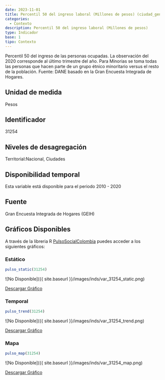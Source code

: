 ```yaml
---
date: 2023-11-01
title: Percentil 50 del ingreso laboral (Millones de pesos) (ciudad_gen)
categories:
  - Contexto
description: Percentil 50 del ingreso laboral (Millones de pesos)
type: Indicador
base: 1
tipo: Contexto
--- 
```


Percentil 50 del ingreso de las personas ocupadas. La observación del 2020 corresponde al último trimestre del año. Para Minorias se toma todas las personas que hacen parte de un grupo étnico minoritario versus el resto de la población.
Fuente: DANE basado en la Gran Encuesta Integrada de Hogares.

## Unidad de medida
Pesos

## Identificador
31254

## Niveles de desagregación
Territorial:Nacional, Ciudades

## Disponibilidad temporal
Esta variable está disponible para el periodo 2010 - 2020

## Fuente
Gran Encuesta Integrada de Hogares (GEIH)

## Gráficos Disponibles

A través de la libreria R [PulsoSocialColombia](https://github.com/pulsosocialcolombia/PulsoSocialColombia) puedes acceder a los siguientes gráficos:

### Estático

``` R
pulso_static(31254)
```

![No Disponible]({{ site.baseurl }}/images/inds/var_31254_static.png)

<a href='{{ site.baseurl }}/images/inds/var_31254_static.png'>Descargar Gráfico</a>

### Temporal

``` R
pulso_trend(31254)
```

![No Disponible]({{ site.baseurl }}/images/inds/var_31254_trend.png)

<a href='{{ site.baseurl }}/images/inds/var_31254_trend.png'>Descargar Gráfico</a>

### Mapa

``` R
pulso_map(31254)
```

![No Disponible]({{ site.baseurl }}/images/inds/var_31254_map.png)

<a href='{{ site.baseurl }}/images/inds/var_31254_map.png'>Descargar Gráfico</a>